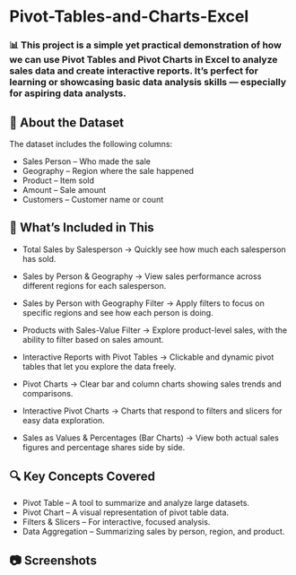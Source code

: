 # Pivot-Tables-and-Charts-Excel
### 📊 This project is a simple yet practical demonstration of how we can use Pivot Tables and Pivot Charts in Excel to analyze sales data and create interactive reports. It’s perfect for learning or showcasing basic data analysis skills — especially for aspiring data analysts.

## 📁 About the Dataset
The dataset includes the following columns:
- Sales Person – Who made the sale
- Geography – Region where the sale happened
- Product – Item sold
- Amount – Sale amount
- Customers – Customer name or count

## 📌 What’s Included in This

- Total Sales by Salesperson
→ Quickly see how much each salesperson has sold.

- Sales by Person & Geography
→ View sales performance across different regions for each salesperson.

- Sales by Person with Geography Filter
→ Apply filters to focus on specific regions and see how each person is doing.

- Products with Sales-Value Filter
→ Explore product-level sales, with the ability to filter based on sales amount.

- Interactive Reports with Pivot Tables
→ Clickable and dynamic pivot tables that let you explore the data freely.

- Pivot Charts
→ Clear bar and column charts showing sales trends and comparisons.

- Interactive Pivot Charts
→ Charts that respond to filters and slicers for easy data exploration.

- Sales as Values & Percentages (Bar Charts)
→ View both actual sales figures and percentage shares side by side.



## 🔍 Key Concepts Covered

- Pivot Table – A tool to summarize and analyze large datasets.
- Pivot Chart – A visual representation of pivot table data.
- Filters & Slicers – For interactive, focused analysis.
- Data Aggregation – Summarizing sales by person, region, and product.

## 📷 Screenshots
